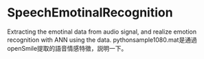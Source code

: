 # SpeechEmotinalRecognition
Extracting the emotinal data from audio signal, and realize emotion recognition with ANN using the data.
pythonsample1080.mat是通過openSmile提取的語音情感特徵，説明一下。
